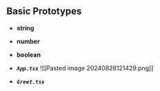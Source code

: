 ## Basic Prototypes
- **string**
- **number**
- **boolean**

- ***`App.tsx`***
  ![[Pasted image 20240828121429.png]]

- ***`Greet.tsx`***
  